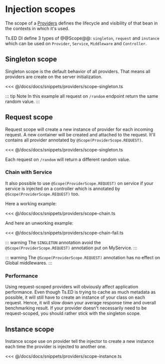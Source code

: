 # Injection scopes

The scope of a [Providers](/packages/vuepress-theme-tsed/docs/providers.md) defines the lifecycle and visibility of that bean in the contexts in which it's used.

Ts.ED DI define 3 types of @@Scope@@: `singleton`, `request` and `instance` which can be used on `Provider`, `Service`, `Middleware` and `Controller`.

## Singleton scope

Singleton scope is the default behavior of all providers. That means all providers are create on the server initialization.

<<< @/docs/docs/snippets/providers/scope-singleton.ts

::: tip Note
In this example all request on `/random` endpoint return the same random value.
:::

## Request scope

Request scope will create a new instance of provider for each incoming request. A new container will be created
and attached to the request. It'll contains all provider annotated by `@Scope(ProviderScope.REQUEST)`.

<<< @/docs/docs/snippets/providers/scope-singleton.ts

Each request on `/random` will return a different random value.

### Chain with Service

It also possible to use `@Scope(ProviderScope.REQUEST)` on service if your service is injected on a controller
which is annotated by `@Scope(ProviderScope.REQUEST)` too.

Here a working example:

<<< @/docs/docs/snippets/providers/scope-chain.ts

And here an unworking example:

<<< @/docs/docs/snippets/providers/scope-chain-fail.ts

::: warning
The `SINGLETON` annotation avoid the `@Scope(ProviderScope.REQUEST)` annotation put on MyService.
:::

::: warning
The `@Scope(ProviderScope.REQUEST)` annotation has no effect on Global middlewares.
:::

### Performance

Using request-scoped providers will obviously affect application performance.
Even though Ts.ED is trying to cache as much metadata as possible, it will still have to create an instance of your class on each request.
Hence, it will slow down your average response time and overall benchmarking result.
If your provider doesn't necessarily need to be request-scoped, you should rather stick with the singleton scope.

## Instance scope

Instance scope use on provider tell the injector to create a new instance each time the provider is injected to another one.

<<< @/docs/docs/snippets/providers/scope-instance.ts
